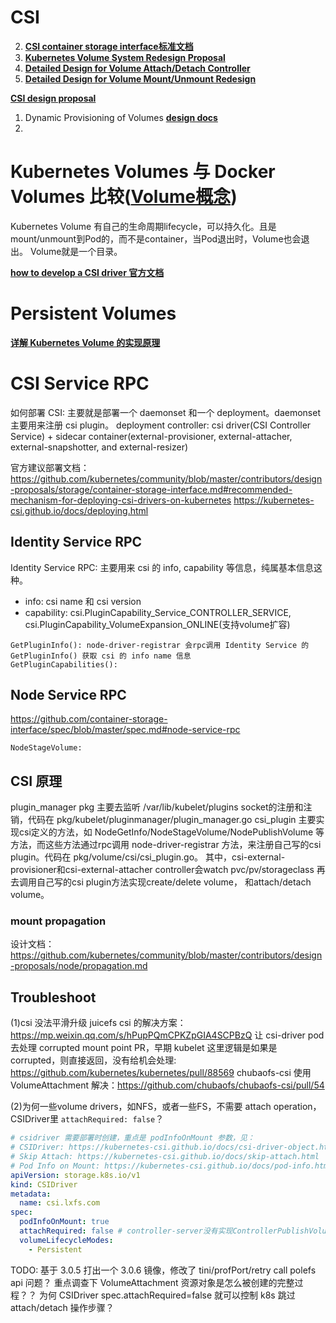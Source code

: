 


# CSI







2. **[CSI container storage interface标准文档](https://github.com/container-storage-interface/spec/blob/master/spec.md)**
3. **[Kubernetes Volume System Redesign Proposal](https://github.com/kubernetes/kubernetes/issues/18333)**
4. **[Detailed Design for Volume Attach/Detach Controller](https://github.com/kubernetes/kubernetes/issues/20262)**
5. **[Detailed Design for Volume Mount/Unmount Redesign](https://github.com/kubernetes/kubernetes/issues/21931)**


**[CSI design proposal](https://github.com/kubernetes/community/blob/master/contributors/design-proposals/storage/container-storage-interface.md)**




1. Dynamic Provisioning of Volumes **[design docs](https://github.com/kubernetes/kubernetes/pull/17056)**
2. 


# Kubernetes Volumes 与 Docker Volumes 比较(**[Volume概念](https://kubernetes.io/docs/concepts/storage/volumes/)**)
Kubernetes Volume 有自己的生命周期lifecycle，可以持久化。且是mount/unmount到Pod的，而不是container，当Pod退出时，Volume也会退出。
Volume就是一个目录。


**[how to develop a CSI driver 官方文档](https://kubernetes-csi.github.io/docs)**

# Persistent Volumes


**[详解 Kubernetes Volume 的实现原理](https://draveness.me/kubernetes-volume)**





# CSI Service RPC 
如何部署 CSI: 主要就是部署一个 daemonset 和一个 deployment。daemonset 主要用来注册 csi plugin。
deployment controller: csi driver(CSI Controller Service) + sidecar container(external-provisioner, external-attacher, external-snapshotter, and external-resizer)



官方建议部署文档：
https://github.com/kubernetes/community/blob/master/contributors/design-proposals/storage/container-storage-interface.md#recommended-mechanism-for-deploying-csi-drivers-on-kubernetes
https://kubernetes-csi.github.io/docs/deploying.html


## Identity Service RPC
Identity Service RPC: 主要用来 csi 的 info, capability 等信息，纯属基本信息这种。
* info: csi name 和 csi version
* capability: csi.PluginCapability_Service_CONTROLLER_SERVICE, csi.PluginCapability_VolumeExpansion_ONLINE(支持volume扩容)




```
GetPluginInfo(): node-driver-registrar 会rpc调用 Identity Service 的 GetPluginInfo() 获取 csi 的 info name 信息
GetPluginCapabilities(): 

```


## Node Service RPC
https://github.com/container-storage-interface/spec/blob/master/spec.md#node-service-rpc
```
NodeStageVolume:

```




## CSI 原理
plugin_manager pkg 主要去监听 /var/lib/kubelet/plugins socket的注册和注销，代码在 pkg/kubelet/pluginmanager/plugin_manager.go
csi_plugin 主要实现csi定义的方法，如 NodeGetInfo/NodeStageVolume/NodePublishVolume 等方法，而这些方法通过rpc调用 node-driver-registrar
方法，来注册自己写的csi plugin。代码在 pkg/volume/csi/csi_plugin.go。
其中，csi-external-provisioner和csi-external-attacher controller会watch pvc/pv/storageclass 再去调用自己写的csi plugin方法实现create/delete volume，
和attach/detach volume。

### mount propagation
设计文档： https://github.com/kubernetes/community/blob/master/contributors/design-proposals/node/propagation.md


## Troubleshoot
(1)csi 没法平滑升级
juicefs csi 的解决方案：https://mp.weixin.qq.com/s/hPupPQmCPKZpGIA4SCPBzQ
让 csi-driver pod 去处理 corrupted mount point PR，早期 kubelet 这里逻辑是如果是 corrupted，则直接返回，没有给机会处理: 
https://github.com/kubernetes/kubernetes/pull/88569
chubaofs-csi 使用 VolumeAttachment 解决：https://github.com/chubaofs/chubaofs-csi/pull/54

(2)为何一些volume drivers，如NFS，或者一些FS，不需要 attach operation，CSIDriver里 `attachRequired: false`？
```yaml
# csidriver 需要部署时创建，重点是 podInfoOnMount 参数，见：
# CSIDriver: https://kubernetes-csi.github.io/docs/csi-driver-object.html
# Skip Attach: https://kubernetes-csi.github.io/docs/skip-attach.html
# Pod Info on Mount: https://kubernetes-csi.github.io/docs/pod-info.html
apiVersion: storage.k8s.io/v1
kind: CSIDriver
metadata:
  name: csi.lxfs.com
spec:
  podInfoOnMount: true
  attachRequired: false # controller-server没有实现ControllerPublishVolume()，不需要volume attach operation
  volumeLifecycleModes:
    - Persistent
```


TODO:
基于 3.0.5 打出一个 3.0.6 镜像，修改了 tini/profPort/retry call polefs api 问题？
重点调查下 VolumeAttachment 资源对象是怎么被创建的完整过程？？
为何 CSIDriver spec.attachRequired=false 就可以控制 k8s 跳过 attach/detach 操作步骤？
